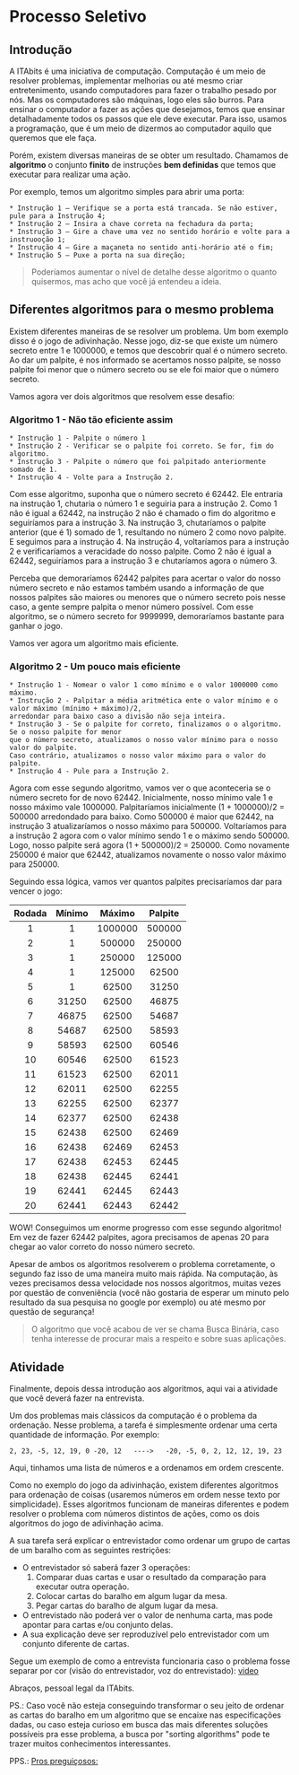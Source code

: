 # Processo Seletivo

## Introdução

A ITAbits é uma iniciativa de computação. Computação é um meio de resolver problemas, 
implementar melhorias ou até mesmo criar entretenimento, usando computadores para fazer o trabalho pesado por nós. 
Mas os computadores são máquinas, logo eles são burros. Para ensinar o computador a fazer as ações que desejamos, 
temos que ensinar detalhadamente todos os passos que ele deve executar. Para isso, usamos a programação, 
que é um meio de dizermos ao computador aquilo que queremos que ele faça.

Porém, existem diversas maneiras de se obter um resultado. Chamamos de **algoritmo** o conjunto **finito** de instruções **bem definidas** que temos que executar para realizar uma ação.

Por exemplo, temos um algoritmo simples para abrir uma porta:
```
* Instrução 1 – Verifique se a porta está trancada. Se não estiver, pule para a Instrução 4;
* Instrução 2 – Insira a chave correta na fechadura da porta;
* Instrução 3 – Gire a chave uma vez no sentido horário e volte para a instruooção 1;
* Instrução 4 – Gire a maçaneta no sentido anti-horário até o fim;
* Instrução 5 – Puxe a porta na sua direção;
```

> Poderíamos aumentar o nível de detalhe desse algoritmo o quanto quisermos, mas acho que você já entendeu a ideia.  

## Diferentes algoritmos para o mesmo problema

Existem diferentes maneiras de se resolver um problema. Um bom exemplo disso é o jogo de adivinhação.
Nesse jogo, diz-se que existe um número secreto entre 1 e 1000000, e temos que descobrir qual é o número secreto.
Ao dar um palpite, é nos informado se acertamos nosso palpite, se nosso palpite foi menor que o número secreto ou se ele foi maior que o número secreto.

Vamos agora ver dois algoritmos que resolvem esse desafio:

### Algoritmo 1 - Não tão eficiente assim

```
* Instrução 1 - Palpite o número 1
* Instrução 2 - Verificar se o palpite foi correto. Se for, fim do algoritmo.
* Instrução 3 - Palpite o número que foi palpitado anteriormente somado de 1.
* Instrução 4 - Volte para a Instrução 2.
```

Com esse algoritmo, suponha que o número secreto é 62442. Ele entraria na instrução 1, chutaria o número 1 e seguiria para a instrução 2.
Como 1 não é igual a 62442, na instrução 2 não é chamado o fim do algoritmo e seguiríamos para a instrução 3.
Na instrução 3, chutaríamos o palpite anterior (que é 1) somado de 1, resultando no número 2 como novo palpite. E seguimos para a instrução 4.
Na instrução 4, voltaríamos para a instrução 2 e verificaríamos a veracidade do nosso palpite. Como 2 não é igual a 62442, seguiríamos para a instrução 3 e chutaríamos agora o número 3.

Perceba que demoraríamos 62442 palpites para acertar o valor do nosso número secreto e não estamos também usando a informação de que nossos palpites são maiores ou menores que o número secreto pois nesse caso, a gente sempre palpita o menor número possível.
Com esse algoritmo, se o número secreto for 9999999, demoraríamos bastante para ganhar o jogo.

Vamos ver agora um algoritmo mais eficiente.

### Algoritmo 2 - Um pouco mais eficiente

```
* Instrução 1 - Nomear o valor 1 como mínimo e o valor 1000000 como máximo.
* Instrução 2 - Palpitar a média aritmética ente o valor mínimo e o valor máximo (mínimo + máximo)/2, 
arredondar para baixo caso a divisão não seja inteira.
* Instrução 3 - Se o palpite for correto, finalizamos o o algoritmo. Se o nosso palpite for menor
que o número secreto, atualizamos o nosso valor mínimo para o nosso valor do palpite. 
Caso contrário, atualizamos o nosso valor máximo para o valor do palpite.
* Instrução 4 - Pule para a Instrução 2.

``` 
Agora com esse segundo algoritmo, vamos ver o que aconteceria se o número secreto for de novo 62442.
Inicialmente, nosso mínimo vale 1 e nosso máximo vale 1000000. Palpitaríamos inicialmente (1 + 1000000)/2 = 500000 arredondado para baixo. Como 500000 é maior que 62442, na instrução 3 atualizaríamos o nosso máximo para 500000. Voltaríamos para a instrução 2 agora com o valor mínimo sendo 1 e o máximo sendo 500000. Logo, nosso palpite será agora (1 + 500000)/2 = 250000. Como novamente 250000 é maior que 62442, atualizamos novamente o nosso valor máximo para 250000.

Seguindo essa lógica, vamos ver quantos palpites precisaríamos dar para vencer o jogo:


| Rodada        | Mínimo      | Máximo  | Palpite|
| :-----------: |:-------------:| :-----:|:-----:|
| 1 |    1          | 1000000 |500000|
| 2 | 1      |   500000 |250000|
| 3 | 1      |    250000 |125000|
| 4 | 1      |    125000 |62500|
| 5 | 1    |  62500  | 31250 |
|6| 31250| 62500| 46875|
|7| 46875| 62500| 54687|
|8| 54687| 62500| 58593|
| 9|58593| 62500| 60546|
|10| 60546| 62500| 61523|
|11| 61523| 62500| 62011|
|12| 62011| 62500| 62255|
|13| 62255| 62500| 62377|
|14| 62377| 62500| 62438|
|15| 62438| 62500| 62469|
|16| 62438| 62469| 62453|
|17| 62438| 62453| 62445|
|18| 62438| 62445| 62441|
|19| 62441| 62445| 62443|
|20| 62441| 62443| 62442|

WOW! Conseguimos um enorme progresso com esse segundo algoritmo! Em vez de fazer 62442 palpites, agora precisamos de apenas 20 para chegar ao valor correto do nosso número secreto. 

Apesar de ambos os algoritmos resolverem o problema corretamente, o segundo faz isso de uma maneira muito mais ráṕida. Na computação, às vezes precisamos dessa velocidade nos nossos algoritmos, muitas vezes por questão de conveniência (você não gostaria de esperar um minuto pelo resultado da sua pesquisa no google por exemplo) ou até mesmo por questão de segurança!

> O algoritmo que você acabou de ver se chama Busca Binária, caso tenha interesse de procurar mais a respeito e sobre suas aplicações.

## Atividade

Finalmente, depois dessa introdução aos algoritmos, aqui vai a atividade que você deverá fazer na entrevista.

Um dos problemas mais clássicos da computação é o problema da ordenação. Nesse problema, a tarefa é simplesmente ordenar uma certa quantidade de informação. Por exemplo:

```
2, 23, -5, 12, 19, 0 -20, 12   ---->   -20, -5, 0, 2, 12, 12, 19, 23
```

Aqui, tinhamos uma lista de números e a ordenamos em ordem crescente.

Como no exemplo do jogo da adivinhação, existem diferentes algoritmos para ordenação de coisas (usaremos números em ordem nesse texto por simplicidade). Esses algoritmos funcionam de maneiras diferentes e podem resolver o problema com números distintos de ações, como os dois algoritmos do jogo de adivinhação acima.

A sua tarefa será explicar o entrevistador como ordenar um grupo de cartas de um baralho com as seguintes restrições:
- O entrevistador só saberá fazer 3 operações:
  1. Comparar duas cartas e usar o resultado da comparação para executar outra operação.
  2. Colocar cartas do baralho em algum lugar da mesa. 
  3. Pegar cartas do baralho de algum lugar da mesa.
- O entrevistado não poderá ver o valor de nenhuma carta, mas pode apontar para cartas e/ou conjunto delas.
- A sua explicação deve ser reproduzível pelo entrevistador com um conjunto diferente de cartas.

Segue um exemplo de como a entrevista funcionaria caso o problema fosse separar por cor (visão do entrevistador, voz do entrevistado): [video](https://streamable.com/53g4v)

Abraços, pessoal legal da ITAbits.

PS.: Caso você não esteja conseguindo transformar o seu jeito de ordenar as cartas do baralho em um algoritmo que se encaixe nas especificações dadas, ou caso esteja curioso em busca das mais diferentes soluções possíveis pra esse problema, a busca por "sorting algorithms" pode te trazer muitos conhecimentos interessantes.

PPS.: [Pros preguiçosos:](http://lmgtfy.com/?iie=1&q=Sorting+Algorithms)